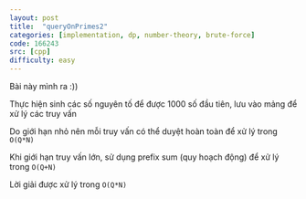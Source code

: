 ```yaml
---
layout: post
title:  "queryOnPrimes2"
categories: [implementation, dp, number-theory, brute-force]
code: 166243
src: [cpp]
difficulty: easy
---
```


Bài này mình ra :))

Thực hiện sinh các số nguyên tố để được 1000 số đầu tiên, lưu vào mảng để xử lý các truy vấn

Do giới hạn nhỏ nên mỗi truy vấn có thể duyệt hoàn toàn để xử lý trong `O(Q*N)`

Khi giới hạn truy vấn lớn, sử dụng prefix sum (quy hoạch động) để xử lý trong `O(Q+N)`

Lời giải được xử lý trong `O(Q*N)`
